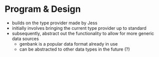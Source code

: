 # Program \& Design

- builds on the type provider made by Jess
- initially involves bringing the current type provider up to standard
- subsequently, abstract out the functionality to allow for more generic data
  sources
  - genbank is a popular data format already in use
  - can be abstracted to other data types in the future (?)

